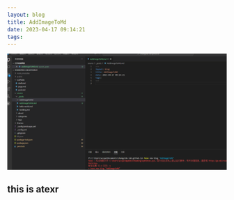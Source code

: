 ```yaml
---
layout: blog
title: AddImageToMd
date: 2023-04-17 09:14:21
tags:
---
```

![this is a message](AddImageToMd/Snipaste.png)
## this is atexr
